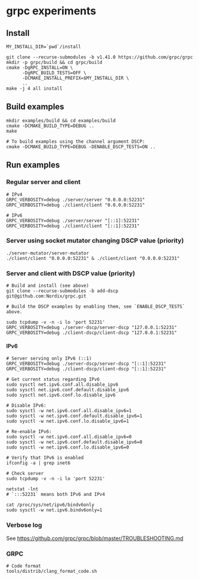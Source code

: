 # grpc experiments

## Install

```
MY_INSTALL_DIR=`pwd`/install

git clone --recurse-submodules -b v1.41.0 https://github.com/grpc/grpc
mkdir -p grpc/build && cd grpc/build
cmake -DgRPC_INSTALL=ON \
      -DgRPC_BUILD_TESTS=OFF \
      -DCMAKE_INSTALL_PREFIX=$MY_INSTALL_DIR \
      ..
make -j 4 all install
```

## Build examples

```
mkdir examples/build && cd examples/build
cmake -DCMAKE_BUILD_TYPE=DEBUG ..
make

# To build examples using the channel argument DSCP:
cmake -DCMAKE_BUILD_TYPE=DEBUG -DENABLE_DSCP_TESTS=ON ..
```

## Run examples

### Regular server and client

```
# IPv4
GRPC_VERBOSITY=debug ./server/server "0.0.0.0:52231"
GRPC_VERBOSITY=debug ./client/client "0.0.0.0:52231"

# IPv6
GRPC_VERBOSITY=debug ./server/server "[::1]:52231"
GRPC_VERBOSITY=debug ./client/client "[::1]:52231"
```

### Server using socket mutator changing DSCP value (priority)

```
./server-mutator/server-mutator
./client/client "0.0.0.0:52231" & ./client/client "0.0.0.0:52231"
```

### Server and client with DSCP value (priority)

```
# Build and install (see above)
git clone --recurse-submodules -b add-dscp git@github.com:Nordix/grpc.git

# Build the DSCP examples by enabling them, see `ENABLE_DSCP_TESTS` above.

sudo tcpdump -v -n -i lo 'port 52231'
GRPC_VERBOSITY=debug ./server-dscp/server-dscp "127.0.0.1:52231"
GRPC_VERBOSITY=debug ./client-dscp/client-dscp "127.0.0.1:52231"
```

#### IPv6

```
# Server serving only IPv6 (::1)
GRPC_VERBOSITY=debug ./server-dscp/server-dscp "[::1]:52231"
GRPC_VERBOSITY=debug ./client-dscp/client-dscp "[::1]:52231"
```

```
# Get current status regarding IPv6
sudo sysctl net.ipv6.conf.all.disable_ipv6
sudo sysctl net.ipv6.conf.default.disable_ipv6
sudo sysctl net.ipv6.conf.lo.disable_ipv6

# Disable IPv6:
sudo sysctl -w net.ipv6.conf.all.disable_ipv6=1
sudo sysctl -w net.ipv6.conf.default.disable_ipv6=1
sudo sysctl -w net.ipv6.conf.lo.disable_ipv6=1

# Re-enable IPv6:
sudo sysctl -w net.ipv6.conf.all.disable_ipv6=0
sudo sysctl -w net.ipv6.conf.default.disable_ipv6=0
sudo sysctl -w net.ipv6.conf.lo.disable_ipv6=0

# Verify that IPv6 is enabled
ifconfig -a | grep inet6

# Check server
sudo tcpdump -v -n -i lo 'port 52231'

netstat -lnt
# `:::52231` means both IPv6 and IPv4

cat /proc/sys/net/ipv6/bindv6only
sudo sysctl -w net.ipv6.bindv6only=1
```

### Verbose log

See https://github.com/grpc/grpc/blob/master/TROUBLESHOOTING.md


### GRPC

```
# Code format
tools/distrib/clang_format_code.sh
```
